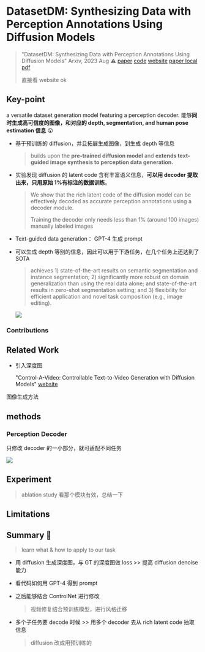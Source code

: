 # DatasetDM: Synthesizing Data with Perception Annotations Using Diffusion Models

> "DatasetDM: Synthesizing Data with Perception Annotations Using Diffusion Models" Arxiv, 2023 Aug :warning:
> [paper](https://arxiv.org/abs/2308.06160) [code](https://github.com/showlab/DatasetDM) [website](https://weijiawu.github.io/DatasetDM_page/)
> [paper local pdf](./2023_08_Arxiv_DatasetDM--Synthesizing-Data-with-Perception-Annotations-Using-Diffusion-Models.pdf)
>
> 直接看 website ok

## **Key-point**

a versatile dataset generation model featuring a perception decoder. 能够**同时生成高可信度的图像，和对应的 depth, segmentation, and human pose estimation 信息** :open_mouth:

- 基于预训练的 diffusion，并且拓展生成图像，到生成 depth 等信息

  > builds upon the **pre-trained diffusion model** and **extends text-guided image synthesis to perception data generation.**

- 实验发现 diffusion 的 latent code 含有丰富语义信息，**可以用 decoder 提取出来，只用原始 1%有标注的数据训练**。

  > We show that the rich latent code of the diffusion model can be effectively decoded as accurate perception annotations using a decoder module. 
  >
  > Training the decoder only needs less than 1% (around 100 images) manually labeled images

- Text-guided data generation： GPT-4 生成 prompt

- 可以生成 depth 等别的信息，因此可以用于下游任务，在几个任务上还达到了 SOTA

  > achieves 1) state-of-the-art results on semantic segmentation and instance segmentation; 2) significantly more robust on domain generalization than using the real data alone; and state-of-the-art results in zero-shot segmentation setting; and 3) flexibility for efficient application and novel task composition (e.g., image editing).

  ![](https://weijiawu.github.io/DatasetDM_page/resources/1691760445080.jpg)



### **Contributions**

## **Related Work**

- 引入深度图

  "Control-A-Video: Controllable Text-to-Video Generation with Diffusion Models"
  [website](https://controlavideo.github.io/)

图像生成方法







## **methods**

### Perception Decoder

只修改 decoder 的一小部分，就可适配不同任务

![](https://weijiawu.github.io/DatasetDM_page/resources/1691760753673.jpg)



## **Experiment**

> ablation study 看那个模块有效，总结一下

## **Limitations**



## **Summary :star2:**

> learn what & how to apply to our task

- 用 diffusion 生成深度图，与 GT 的深度图做 loss >> 提高 diffusion denoise 能力

- 看代码如何用 GPT-4 得到 prompt

- 之后能够结合 ControlNet 进行修改

  > 视频修复结合预训练模型，进行风格迁移

- 多个子任务要 decode 时候 >> 用多个 decoder 去从 rich latent code 抽取信息

  > diffusion 改成用预训练的

  